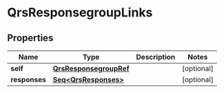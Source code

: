 

# QrsResponsegroupLinks


## Properties

Name | Type | Description | Notes
------------ | ------------- | ------------- | -------------
**self** | [**QrsResponsegroupRef**](QrsResponsegroupRef.md) |  |  [optional]
**responses** | [**Seq&lt;QrsResponses&gt;**](QrsResponses.md) |  |  [optional]



